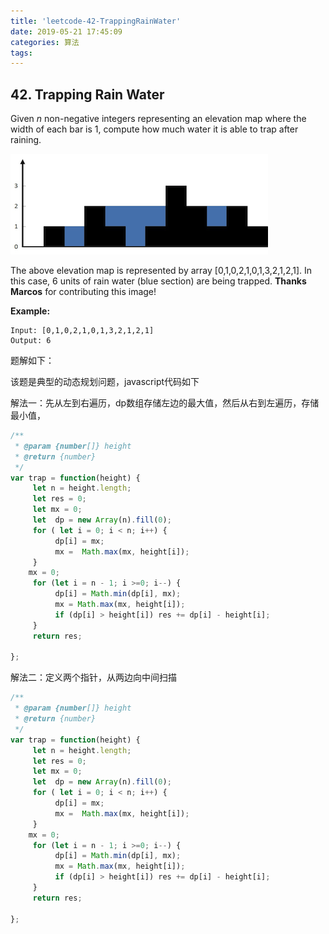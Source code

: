 ```yaml
---
title: 'leetcode-42-TrappingRainWater'
date: 2019-05-21 17:45:09
categories: 算法
tags:
---
```


## 42. Trapping Rain Water

Given *n* non-negative integers representing an elevation map where the width of each bar is 1, compute how much water it is able to trap after raining.

![](https://raw.githubusercontent.com/Kitaharakasusa/img/master/rainwatertrap.png)

The above elevation map is represented by array [0,1,0,2,1,0,1,3,2,1,2,1]. In this case, 6 units of rain water (blue section) are being trapped. **Thanks Marcos** for contributing this image!

**Example:**

```
Input: [0,1,0,2,1,0,1,3,2,1,2,1]
Output: 6
```

题解如下：

该题是典型的动态规划问题，javascript代码如下

解法一：先从左到右遍历，dp数组存储左边的最大值，然后从右到左遍历，存储最小值，

```javascript
/**
 * @param {number[]} height
 * @return {number}
 */
var trap = function(height) {
     let n = height.length;
     let res = 0; 
     let mx = 0;
     let  dp = new Array(n).fill(0);
     for ( let i = 0; i < n; i++) {
          dp[i] = mx;
          mx =  Math.max(mx, height[i]);
     }
    mx = 0;
     for (let i = n - 1; i >=0; i--) {
          dp[i] = Math.min(dp[i], mx);
          mx = Math.max(mx, height[i]);
          if (dp[i] > height[i]) res += dp[i] - height[i];
     }
     return res;
    
};
```

解法二：定义两个指针，从两边向中间扫描

```javascript
/**
 * @param {number[]} height
 * @return {number}
 */
var trap = function(height) {
     let n = height.length;
     let res = 0; 
     let mx = 0;
     let  dp = new Array(n).fill(0);
     for ( let i = 0; i < n; i++) {
          dp[i] = mx;
          mx =  Math.max(mx, height[i]);
     }
    mx = 0;
     for (let i = n - 1; i >=0; i--) {
          dp[i] = Math.min(dp[i], mx);
          mx = Math.max(mx, height[i]);
          if (dp[i] > height[i]) res += dp[i] - height[i];
     }
     return res;
    
};
```

